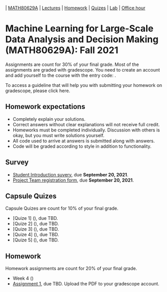 | [MATH80629A](courses/ML/main.md) | [Lectures](courses/ML/lectures.md) | [Homework](courses/ML/homework.md) | [Quizes](courses/ML/quizes.md) | [Lab](courses/ML/lab.md) | [Office hour](courses/ML/office_hr.md)
# Machine Learning for Large-Scale Data Analysis and Decision Making (MATH80629A): Fall 2021

Assignments are count for 30% of your final grade. Most of the assignments are graded with gradescope. You need to create an account and add yourself to the course with the entry code: .

To access a guideline that will help you with submitting your homework on gradescope, please click here.

## Homework expectations
- Completely explain your solutions. 
- Correct answers without clear explanations will not receive full credit.
- Homeworks must be completed individually. Discussion with others is okay, but you must write solutions yourself.
- All code used to arrive at answers is submitted along with answers.
- Code will be graded according to style in addition to functionality.

## Survey
- [Student Introduction suvery](), due **September 20, 2021**.
- [Project Team registration form](), due **September 20, 2021**.

## Capsule Quizes 
Capsule Quizes are count for 10% of your final grade.
- [Quize 1] (), due TBD. 
- [Quize 2] (), due TBD. 
- [Quize 3] (), due TBD. 
- [Quize 4] (), due TBD. 
- [Quize 5] (), due TBD. 

## Homework
Homework assignments are count for 20% of your final grade.
- Week 4 () 
- [Assignment 1](), due TBD. Upload the PDF to your gradescope account.
